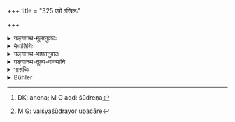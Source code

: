 +++
title = "325 एषो ऽखिलः"

+++

<details><summary>गङ्गानथ-मूलानुवादः</summary>

Thus has been expounded the whole of the eternal Law relating to the Duties of the King; the law relating to the Vaiśya and the Śūdra respectively should be understood to be as follows.
</details>

<details><summary>मेधातिथिः</summary>

आद्येनानेन[^७८८] कण्टकशुद्धिपर्यन्तो राजधर्म उपसंह्रियते । द्वितीयेन "वैश्यशूद्रोपचारं च"[^७८९] (म्ध् १.११६) इत्य् उक्तम् अनुस्मारयन्ति ॥ ९.३२५ ॥


[^७८९]:
     M G: vaiśyaśūdrayor upacāre


[^७८८]:
     DK: anena; M G add: śūdreṇa
</details>

<details><summary>गङ्गानथ-भाष्यानुवादः</summary>

The first half of this verse sums up the entire section dealing with the Duties of the King, ending with the ‘Removal of Thorns’; and the latter half reminds the reader of the promise set forth above (under 1.116) regarding the expounding, of the ‘Duties of the Vaiśya and the Śūdra.’—(325)
</details>

<details><summary>गङ्गानथ-तुल्य-वाक्यानि</summary>

**(verses 9.323-325)  
**

See Comparative notes for [Verse 9.323].
</details>

<details><summary>भारुचिः</summary>

श्लोकद्वयेन राजधर्मोपसंहारो [वैश्य]शूद्रवृत्तिधर्मोपक्षेपविशेषार्थो विज्ञेयः । तथा च तं विशेषं प्रदर्शयति- यत्कृतो ऽस्य पुनरारम्भः ॥ ९.३२४–२५ ॥
</details>

<details><summary>Bühler</summary>

325	Thus the eternal law concerning the duties of a king has been fully declared; know that the following rules apply in (due) order to the duties of Vaisyas and Sudras.
</details>
